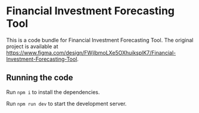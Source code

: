 
  # Financial Investment Forecasting Tool

  This is a code bundle for Financial Investment Forecasting Tool. The original project is available at https://www.figma.com/design/FWjlbmoLXe5OXhuiksplK7/Financial-Investment-Forecasting-Tool.

  ## Running the code

  Run `npm i` to install the dependencies.

  Run `npm run dev` to start the development server.
  
